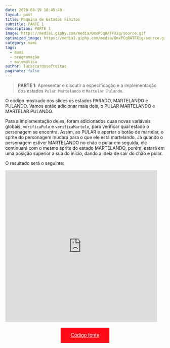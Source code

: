 ```yaml
---
date: 2020-08-19 18:45:40
layout: post
title: Maquina de Estados Finitos
subtitle: PARTE 1
description: PARTE 1
image: https://media1.giphy.com/media/OmxPCq8ATFXig/source.gif
optimized_image: https://media1.giphy.com/media/OmxPCq8ATFXig/source.gif
category: mami
tags:
  - mami
  - programação
  - matemática
author: lucascardosofreitas
paginate: false
---
```


>  <strong>PARTE 1</strong>: Apresentar e discutir a especificação e a implementação dos estados `Pular Martelando` e `Martelar Pulando`.

O código mostrado nos slides os estados PARADO, MARTELANDO e PULANDO. Vamos então adicionar mais dois, o PULAR MARTELANDO e MARTELAR PULANDO. 

Para a implementação deles, foram adicionados duas novas variáveis globais, `verificaPulo` e `verificaMartelo`, para verificar qual estado o personagem se encontra. Assim, ao PULAR e apertar o botão de martelar, o sprite do personagem mudará para o que ele está martelando. 
Já quando o personagem estiver MARTELANDO no chão e pular em seguida, ele continuará com o mesmo sprite do estado MARTELANDO, porém, estará em uma posição superior a sua do início, dando a ideia de sair do chão e pular.

O resultado será o seguinte:

<iframe src="https://giphy.com/embed/Mcb7GywtLdz3xMuAS6" width="480" height="480" frameBorder="0" class="giphy-embed" allowFullScreen></iframe><p><a href="https://giphy.com/gifs/mami-smd-mef-Mcb7GywtLdz3xMuAS6"></a></p>

<center>
  <button style="background-color: #ff0a16; border: none; padding: 15px 32px; text-align: center; text-decoration: none; display: inline-block; font-size: 16px; margin: 4px 2px; cursor: pointer;"> 
  <a href="https://drive.google.com/drive/folders/13mm-oTVeCRqRRmDcvVuOro0kBLrzVI2L?usp=sharing" style="color: white;">Código fonte</a>
  </button>
</center>